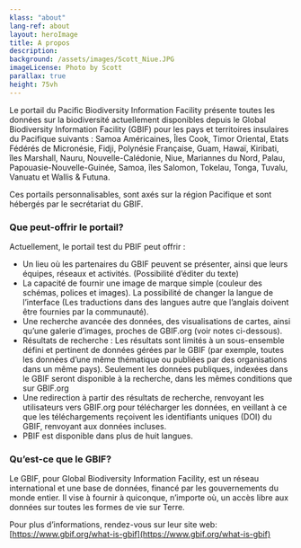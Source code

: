 ```yaml
---
klass: "about"
lang-ref: about
layout: heroImage
title: A propos
description: 
background: /assets/images/Scott_Niue.JPG
imageLicense: Photo by Scott
parallax: true
height: 75vh
---
```

Le portail du Pacific Biodiversity Information Facility présente toutes les données sur la biodiversité actuellement disponibles depuis le Global Biodiversity Information Facility (GBIF) pour les pays et territoires insulaires du Pacifique suivants : Samoa Américaines, Îles Cook, Timor Oriental, Etats Fédérés de Micronésie, Fidji, Polynésie Française, Guam, Hawaï, Kiribati, îles Marshall, Nauru, Nouvelle-Calédonie, Niue, Mariannes du Nord, Palau, Papouasie-Nouvelle-Guinée, Samoa, îles Salomon, Tokelau, Tonga, Tuvalu, Vanuatu et Wallis & Futuna.

Ces portails personnalisables, sont axés sur la région Pacifique et sont hébergés par le secrétariat du GBIF. 

### **Que peut-offrir le portail?**

Actuellement, le portail test du PBIF peut offrir :

- Un lieu où les partenaires du GBIF peuvent se présenter, ainsi que leurs équipes, réseaux et activités. (Possibilité d’éditer du texte)
- La capacité de fournir une image de marque simple (couleur des schémas, polices et images). La possibilité de changer la langue de l’interface (Les traductions dans des langues autre que l’anglais doivent être fournies par la communauté).
- Une recherche avancée des données, des visualisations de cartes, ainsi qu’une galerie d’images, proches de GBIF.org (voir notes ci-dessous).
- Résultats de recherche : Les résultats sont limités à un sous-ensemble défini et pertinent de données gérées par le GBIF (par exemple, toutes les données d’une même thématique ou publiées par des organisations dans un même pays). Seulement les données publiques, indexées dans le GBIF seront disponible à la recherche, dans les mêmes conditions que sur GBIF.org
- Une redirection à partir des résultats de recherche, renvoyant les utilisateurs vers GBIF.org pour télécharger les données, en veillant à ce que les téléchargements reçoivent les identifiants uniques (DOI) du GBIF, renvoyant aux données incluses. 
- PBIF est disponible dans plus de huit langues.

### **Qu’est-ce que le GBIF?**

Le GBIF, pour Global Biodiversity Information Facility, est un réseau international et une base de données, financé par les gouvernements du monde entier. Il vise à fournir à quiconque, n’importe où, un accès libre aux données sur toutes les formes de vie sur Terre.

Pour plus d’informations, rendez-vous sur leur site web: [https://www.gbif.org/what-is-gbif](https://www.gbif.org/what-is-gbif)
